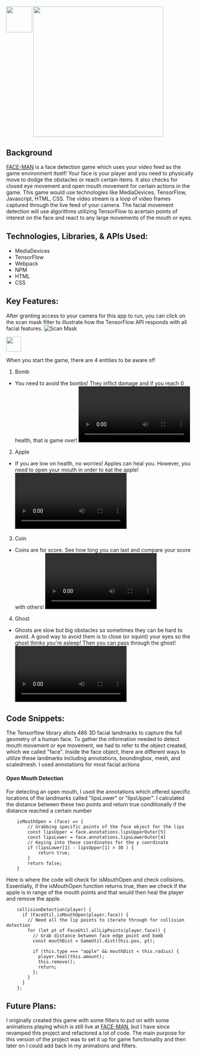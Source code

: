 # <img align="left" src="https://media.discordapp.net/attachments/597985513701376013/870506369223102514/FACE-MAN_Logo_1.png?width=670&height=670" width=70px> <img align="center" src="https://media.discordapp.net/attachments/597985513701376013/882378436868464710/FACE-MAN_Title.png" width=350px>

## Background

<a href="https://kinkatse.github.io/FACEMAN/" target="_blank" rel="noopener noreferrer">FACE-MAN</a> is a face detection game which uses your video feed as the game environment itself! Your face is your player and you need to physically move to dodge the obstacles or reach certain items. It also checks for closed eye movement and open mouth movement for certain actions in the game. This game would use technologies like MediaDevices, TensorFlow, Javascript, HTML, CSS. The video stream is a loop of video frames captured through the live feed of your camera. The facial movement detection will use algorithms utilizing TensorFlow to acertain points of interest on the face and react to any large movements of the mouth or eyes.

## Technologies, Libraries, & APIs Used:
 
- MediaDevices
- TensorFlow
- Webpack
- NPM
- HTML
- CSS

## Key Features:

After granting access to your camera for this app to run, you can click on the scan mask filter to illustrate how the TensorFlow API responds with all facial features.
![Scan Mask](https://media.giphy.com/media/1xjNi7GjiyGB3nL6ea/giphy.gif)

<img src="https://i.imgur.com/Sb6xtY1.gif" width="40" height="40" />

When you start the game, there are 4 entities to be aware of!
1. Bomb
- You need to avoid the bombs! They inflict damage and if you reach 0 health, that is game over!
![Bomb](https://i.gyazo.com/d753fba2e335bb1eda09dbc35b40e55d.mp4)

2. Apple
- If you are low on health, no worries! Apples can heal you. However, you need to open your mouth in order to eat the apple!
![Apple](https://i.gyazo.com/a231b0d0133b1c9548716aa445f744ae.mp4)

3. Coin
- Coins are for score. See how long you can last and compare your score with others!
![Coin](https://i.gyazo.com/19ce00a9ef6de8317fa3f1f068d207b8.mp4)

4. Ghost
- Ghosts are slow but big obstacles so sometimes they can be hard to avoid. A good way to avoid them is to close (or squint) your eyes so the ghost thinks you're asleep! Then you can pass through the ghost!
![Ghost](https://i.gyazo.com/e0e30ce8cb8aad9c49b5f8712e4bd9c6.mp4)

## Code Snippets:

The Tensorflow library allots 486 3D facial landmarks to capture the full geometry of a human face. To gather the information needed to detect mouth movement or eye movement, we had to refer to the object created, which we called "face". Inside the face object, there are different ways to utilize these landmarks including annotations, boundingbox, mesh, and scaledmesh. I used annotations for most facial actions

<h4>Open Mouth Detection</h4>

For detecting an open mouth, I used the annotations which offered specific locations of the landmarks called "lipsLower" or "lipsUpper". I calculated the distance between these two points and return true conditionally if the distance reached a certain number

```
    isMouthOpen = (face) => {
        // Grabbing specific points of the face object for the lips
        const lipsUpper = face.annotations.lipsUpperOuter[5]
        const lipsLower = face.annotations.lipsLowerOuter[4]
        // Keying into these coordinates for the y coordinate
        if (lipsLower[1] - lipsUpper[1] > 30 ) {
            return true;
        }
        return false;
    }
```

Here is where the code will check for isMouthOpen and check collisions. Essentially, if the isMouthOpen function returns true, then we check if the apple is in range of the mouth points and that would then heal the player and remove the apple.

```
    collisionDetection(player) {
      if (FaceUtil.isMouthOpen(player.face)) {
        // Need all the lip points to iterate through for collision detection
        for (let pt of FaceUtil.allLipPoints(player.face)) {
          // Grab distance between face edge point and bomb
          const mouthDist = GameUtil.dist(this.pos, pt);
  
          if (this.type === "apple" && mouthDist < this.radius) {
            player.heal(this.amount);
            this.remove();
            return;
          };
        }
      }
    };
```

## Future Plans:

I originally created this game with some filters to put on with some animations playing which is still live at <a href="https://kinkatse.github.io/FACE-MAN/" target="_blank" rel="noopener noreferrer">FACE-MAN</a>, but I have since revamped this project and refactored a lot of code. The main purpose for this version of the project was to set it up for game functionality and then later on I could add back in my animations and filters.
